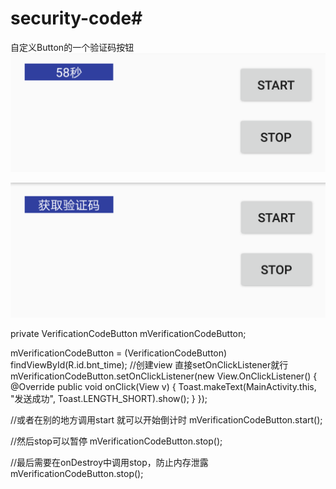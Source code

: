 # security-code#
自定义Button的一个验证码按钮
![](131511950720_.pic_hd.jpg)

![](141511950720_.pic_hd.jpg)


 private VerificationCodeButton mVerificationCodeButton;

  mVerificationCodeButton = (VerificationCodeButton) findViewById(R.id.bnt_time);
  //创建view 直接setOnClickListener就行
  mVerificationCodeButton.setOnClickListener(new View.OnClickListener() {
              @Override
              public void onClick(View v) {
                  Toast.makeText(MainActivity.this, "发送成功", Toast.LENGTH_SHORT).show();
              }
          });

  //或者在别的地方调用start 就可以开始倒计时
   mVerificationCodeButton.start();

  //然后stop可以暂停
   mVerificationCodeButton.stop();

   //最后需要在onDestroy中调用stop，防止内存泄露
   mVerificationCodeButton.stop();